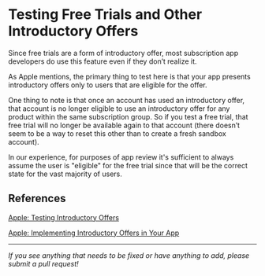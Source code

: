 # Testing Free Trials and Other Introductory Offers


Since free trials are a form of introductory offer, most subscription app developers do use this feature even if they don’t realize it.

As Apple mentions, the primary thing to test here is that your app presents introductory offers only to users that are eligible for the offer.

One thing to note is that once an account has used an introductory offer, that account is no longer eligible to use an introductory offer for any product within the same subscription group. So if you test a free trial, that free trial will no longer be available again to that account (there doesn’t seem to be a way to reset this other than to create a fresh sandbox account).

In our experience, for purposes of app review it's sufficient to always assume the user is "eligible" for the free trial since that will be the correct state for the vast majority of users. 

## References

[Apple: Testing Introductory Offers](https://developer.apple.com/documentation/storekit/in-app_purchase/testing_introductory_offers)

[Apple: Implementing Introductory Offers in Your App](https://developer.apple.com/documentation/storekit/in-app_purchase/subscriptions_and_offers/implementing_introductory_offers_in_your_app)

___________________________________________________________________
_If you see anything that needs to be fixed or have anything to add, please submit a pull request!_

